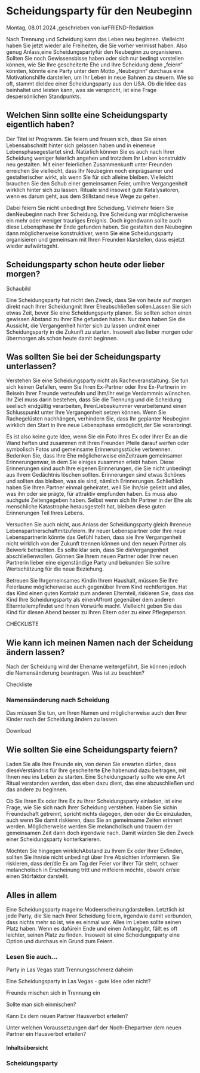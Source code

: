 # Scheidungsparty für den Neubeginn

Montag, 08.01.2024 ,geschrieben von iurFRIEND-Redaktion

Nach Trennung und Scheidung kann das Leben neu beginnen. Vielleicht haben Sie jetzt wieder alle Freiheiten, die Sie vorher vermisst haben. Also genug Anlass,eine Scheidungspartyfür den Neubeginn zu organisieren. Sollten Sie noch Gewissensbisse haben oder sich nur bedingt vorstellen können, wie Sie Ihre gescheiterte Ehe und Ihre Scheidung denn „feiern“ könnten, könnte eine Party unter dem Motto „Neubeginn“ durchaus eine Motivationshilfe darstellen, um Ihr Leben in neue Bahnen zu steuern. Wie so oft, stammt dieIdee einer Scheidungsparty aus den USA. Ob die Idee das beinhaltet und leisten kann, was sie verspricht, ist eine Frage despersönlichen Standpunkts.

## Welchen Sinn sollte eine Scheidungsparty eigentlich haben?

Der Titel ist Programm. Sie feiern und freuen sich, dass Sie einen Lebensabschnitt hinter sich gelassen haben und in eineneue Lebensphasegestartet sind. Natürlich können Sie es auch nach Ihrer Scheidung weniger feierlich angehen und trotzdem Ihr Leben konstruktiv neu gestalten. Mit einer feierlichen Zusammenkunft unter Freunden erreichen Sie vielleicht, dass Ihr Neubeginn noch einprägsamer und gestalterischer wirkt, als wenn Sie für sich alleine bleiben. Vielleicht brauchen Sie den Schub einer gemeinsamen Feier, umIhre Vergangenheit wirklich hinter sich zu lassen. Rituale sind insoweit gute Katalysatoren, wenn es darum geht, aus dem Stillstand neue Wege zu gehen.

Dabei feiern Sie nicht unbedingt Ihre Scheidung. Vielmehr feiern Sie denNeubeginn nach Ihrer Scheidung. Ihre Scheidung war möglicherweise ein mehr oder weniger trauriges Ereignis. Doch irgendwann sollte auch diese Lebensphase ihr Ende gefunden haben. Sie gestalten den Neubeginn dann möglicherweise konstruktiver, wenn Sie eine Scheidungsparty organisieren und gemeinsam mit Ihren Freunden klarstellen, dass esjetzt wieder aufwärtsgeht.

## Scheidungsparty schon heute oder lieber morgen?

Schaubild

Eine Scheidungsparty hat nicht den Zweck, dass Sie von heute auf morgen direkt nach Ihrer Scheidungmit Ihrer Eheabschließen sollen.Lassen Sie sich etwas Zeit, bevor Sie eine Scheidungsparty planen. Sie sollten schon einen gewissen Abstand zu Ihrer Ehe gefunden haben. Nur dann haben Sie die Aussicht, die Vergangenheit hinter sich zu lassen undmit einer Scheidungsparty in die Zukunft zu starten. Insoweit also lieber morgen oder übermorgen als schon heute damit beginnen.

## Was sollten Sie bei der Scheidungsparty unterlassen?

Verstehen Sie eine Scheidungsparty nicht als Racheveranstaltung. Sie tun sich keinen Gefallen, wenn Sie Ihren Ex-Partner oder Ihre Ex-Partnerin im Beisein Ihrer Freunde verteufeln und ihm/ihr ewige Verdammnis wünschen. Ihr Ziel muss darin bestehen, dass Sie die Trennung und die Scheidung seelisch endgültig verarbeiten, IhrenLiebeskummer verarbeitenund einen Schlusspunkt unter Ihre Vergangenheit setzen können. Wenn Sie Rachegelüsten nachhängen, verhindern Sie, dass Ihr geplanter Neubeginn wirklich den Start in Ihre neue Lebensphase ermöglicht,der Sie voranbringt.

Es ist also keine gute Idee, wenn Sie ein Foto Ihres Ex oder Ihrer Ex an die Wand heften und zusammen mit Ihren Freunden Pfeile darauf werfen oder symbolisch Fotos und gemeinsame Erinnerungsstücke verbrennen. Bedenken Sie, dass Ihre Ehe möglicherweise einZeitraum gemeinsamer Erinnerungenwar, in dem Sie einiges zusammen erlebt haben. Diese Erinnerungen sind auch Ihre eigenen Erinnerungen, die Sie nicht unbedingt aus Ihrem Gedächtnis löschen sollten. Erinnerungen sind etwas Schönes und sollten das bleiben, was sie sind, nämlich Erinnerungen. Schließlich haben Sie Ihren Partner einmal geheiratet, weil Sie ihn/sie geliebt und alles, was ihn oder sie prägte, für attraktiv empfunden haben. Es muss also auchgute Zeitengegeben haben. Selbst wenn sich Ihr Partner in der Ehe als menschliche Katastrophe herausgestellt hat, bleiben diese guten Erinnerungen Teil Ihres Lebens.

Versuchen Sie auch nicht, aus Anlass der Scheidungsparty gleich Ihreneue Lebenspartnerschaftmitzufeiern. Ihr neuer Lebenspartner oder Ihre neue Lebenspartnerin könnte das Gefühl haben, dass sie Ihre Vergangenheit nicht wirklich von der Zukunft trennen können und den neuen Partner als Beiwerk betrachten. Es sollte klar sein, dass Sie dieVergangenheit abschließenwollen. Gönnen Sie Ihrem neuen Partner oder Ihrer neuen Partnerin lieber eine eigenständige Party und bekunden Sie soIhre Wertschätzung für die neue Beziehung.

Betreuen Sie Ihrgemeinsames Kindin Ihrem Haushalt, müssen Sie Ihre Feierlaune möglicherweise auch gegenüber Ihrem Kind rechtfertigen. Hat das Kind einen guten Kontakt zum anderen Elternteil, riskieren Sie, dass das Kind Ihre Scheidungsparty als einenAffront gegenüber dem anderen Elternteilempfindet und Ihnen Vorwürfe macht. Vielleicht geben Sie das Kind für diesen Abend besser zu Ihren Eltern oder zu einer Pflegeperson.

CHECKLISTE

## Wie kann ich meinen Namen nach der Scheidung ändern lassen?

Nach der Scheidung wird der Ehename weitergeführt, Sie können jedoch die Namensänderung beantragen. Was ist zu beachten?

Checkliste

### Namensänderung nach Scheidung

Das müssen Sie tun, um Ihren Namen und möglicherweise auch den Ihrer Kinder nach der Scheidung ändern zu lassen.

Download

## Wie sollten Sie eine Scheidungsparty feiern?

Laden Sie alle Ihre Freunde ein, von denen Sie erwarten dürfen, dass dieseVerständnis für Ihre gescheiterte Ehe habenund dazu beitragen, mit Ihnen neu ins Leben zu starten. Eine Scheidungsparty sollte wie eine Art Ritual verstanden werden, das eben dazu dient, das eine abzuschließen und das andere zu beginnen.

Ob Sie Ihren Ex oder Ihre Ex zu Ihrer Scheidungsparty einladen, ist eine Frage, wie Sie sich nach Ihrer Scheidung verstehen. Haben Sie sichin Freundschaft getrennt, spricht nichts dagegen, den oder die Ex einzuladen, auch wenn Sie damit riskieren, dass Sie an gemeinsame Zeiten erinnert werden. Möglicherweise werden Sie melancholisch und trauern der gemeinsamen Zeit dann doch irgendwie nach. Damit würden Sie den Zweck einer Scheidungsparty konterkarieren.

Möchten Sie hingegen wirklichAbstand zu Ihrem Ex oder Ihrer Exfinden, sollten Sie ihn/sie nicht unbedingt über Ihre Absichten informieren. Sie riskieren, dass der/die Ex am Tag der Feier vor Ihrer Tür steht, schwer melancholisch in Erscheinung tritt und mitfeiern möchte, obwohl er/sie einen Störfaktor darstellt.

## Alles in allem

Eine Scheidungsparty mageine Modeerscheinungdarstellen. Letztlich ist jede Party, die Sie nach Ihrer Scheidung feiern, irgendwie damit verbunden, dass nichts mehr so ist, wie es einmal war. Alles im Leben sollte seinen Platz haben. Wenn es dafürein Ende und einen Anfanggibt, fällt es oft leichter, seinen Platz zu finden. Insoweit ist eine Scheidungsparty eine Option und durchaus ein Grund zum Feiern.

### Lesen Sie auch...

Party in Las Vegas statt Trennungsschmerz daheim

Eine Scheidungsparty in Las Vegas - gute Idee oder nicht?

Freunde mischen sich in Trennung ein

Sollte man sich einmischen?

Kann Ex dem neuen Partner Hausverbot erteilen?

Unter welchen Voraussetzungen darf der Noch-Ehepartner dem neuen Partner ein Hausverbot erteilen?

#### Inhaltsübersicht

### Scheidungsparty